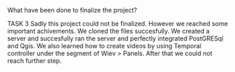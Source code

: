 What have been done to finalize the project?


TASK 3
Sadly this project could not be finalized.
However we reached some important achivements.
We cloned the files succesfully.
We created a server and succesfully ran the server and perfectly integrated PostGRESql and Qgis.
We also learned how to create videos by using Temporal controller under the segment of Wiev > Panels.
 After that we could not reach further step.

